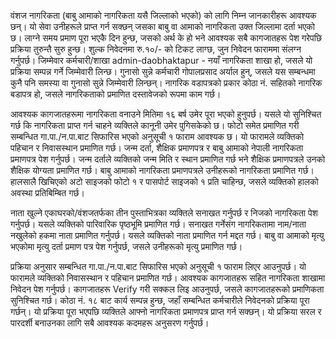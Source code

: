 वंशज नागरिकता (बाबु आमाको नागरिकता यसै जिल्लाको भएको) को लागि निम्न जानकारीहरू आवश्यक छन्। यो सेवा उनीहरूले प्राप्त गर्न सक्छन् जसका बाबु वा आमाको नागरिकता उक्त जिल्लामा दर्ता भएको छ। लाग्ने समय प्रमाण पूरा भएकै दिन हुन्छ, जसको अर्थ के हो भने आवश्यक सबै कागजातहरू पेश गरेपछि प्रक्रिया तुरुन्तै सुरु हुन्छ। शुल्क निवेदनमा रु.१०/- को टिकट लाग्छ, जुन निवेदन फाराममा संलग्न गर्नुपर्छ। जिम्मेवार कर्मचारी/शाखा admin-daobhaktapur - नयाँ नागरिकता शाखा हो, जसले यो प्रक्रिया सम्पन्न गर्ने जिम्मेवारी लिन्छ। गुनासो सुन्ने कर्मचारी गोपालप्रसाद अर्याल हुन्, जसले यस सम्बन्धमा कुनै पनि समस्या वा गुनासो सुन्ने जिम्मेवारी लिन्छन्। नागरिक वडापत्रको प्रकार कोठा नं. सहितको नागरिक बडापत्र हो, जसले नागरिकताको प्रमाणित दस्तावेजको रूपमा काम गर्छ।

आवश्यक कागजातहरूमा नागरिकता वनाउने मितिमा १६ बर्ष उमेर पूरा भएको हुनुपर्छ। यसले यो सुनिश्चित गर्छ कि नागरिकता प्राप्त गर्न चाहने व्यक्तिले कानूनी उमेर पुगिसकेको छ। फोटो समेत प्रमाणित गरी सम्बन्धित गा.पा./न.पा.बाट सिफारिस भएको अनुसूची १ फाराम आवश्यक छ। यो फारामले व्यक्तिको पहिचान र निवासस्थान प्रमाणित गर्छ। जन्म दर्ता, शैक्षिक प्रमाणपत्र र बाबु आमाको नेपाली नागरिकता प्रमाणपत्र पेश गर्नुपर्छ। जन्म दर्ताले व्यक्तिको जन्म मिति र स्थान प्रमाणित गर्छ भने शैक्षिक प्रमाणपत्रले उनको शैक्षिक योग्यता प्रमाणित गर्छ। बाबु आमाको नागरिकता प्रमाणपत्रले उनीहरूको नागरिकता प्रमाणित गर्छ। हालसालै खिचिएको अटो साइजको फोटो १ र पासपोर्ट साइजको १ प्रति चाहिन्छ, जसले व्यक्तिको हालको अवस्था प्रतिबिम्बित गर्छ।

नाता खुल्ने एकाघरको/वंशजतर्फका तीन पुस्ताभित्रका व्यक्तिले सनाखत गर्नुपर्छ र निजको नागरिकता पेश गर्नुपर्छ। यसले व्यक्तिको पारिवारिक पृष्ठभूमि प्रमाणित गर्छ। सनाखत गर्नेसंग नागरिकतामा नाम/नाता नखुलेको हकमा नाता प्रमाणित गर्नुपर्छ। यसले व्यक्तिको नाता प्रमाणित गर्न मद्दत गर्छ। बाबु वा आमाको मृत्यु भएकोमा मृत्यु दर्ता प्रमाण पत्र पेश गर्नुपर्छ, जसले उनीहरूको मृत्यु प्रमाणित गर्छ।

प्रक्रिया अनुसार सम्बन्धित गा.पा./न.पा.बाट सिफारिस भएको अनुसूची १ फाराम लिएर आउनुपर्छ। यो फारामले व्यक्तिको निवासस्थान र पहिचान प्रमाणित गर्छ। आवश्यक कागजातहरू सहित नागरिकता शाखामा निवेदन पेश गर्नुपर्छ। कागजातहरू Verify गरी सक्कल लिइ आउनुपर्छ, जसले कागजातहरूको प्रमाणिकता सुनिश्चित गर्छ। कोठा नं. १८ बाट कार्य सम्पन्न हुन्छ, जहाँ सम्बन्धित कर्मचारीले निवेदनको प्रक्रिया पूरा गर्छन्। यो प्रक्रिया पूरा भएपछि व्यक्तिले आफ्नो नागरिकता प्रमाणपत्र प्राप्त गर्न सक्छन्। यो प्रक्रिया सरल र पारदर्शी बनाउनका लागि सबै आवश्यक कदमहरू अनुसरण गर्नुपर्छ।
